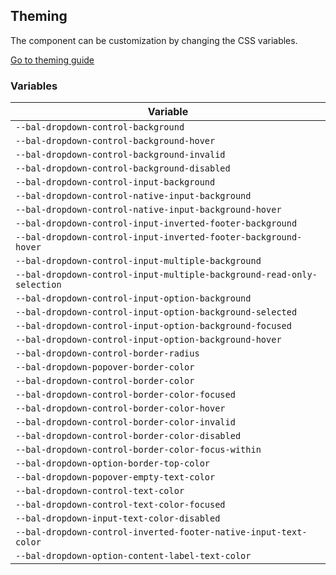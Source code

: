 ## Theming

The component can be customization by changing the CSS variables.

<a class="sb-unstyled button is-primary" href="../?path=/docs/development-theming--page">Go to theming guide</a>

<!-- START: human documentation -->



<!-- END: human documentation -->

### Variables​

| Variable                                                               |
| ---------------------------------------------------------------------- |
| `--bal-dropdown-control-background`                                    |
| `--bal-dropdown-control-background-hover`                              |
| `--bal-dropdown-control-background-invalid`                            |
| `--bal-dropdown-control-background-disabled`                           |
| `--bal-dropdown-control-input-background`                              |
| `--bal-dropdown-control-native-input-background`                       |
| `--bal-dropdown-control-native-input-background-hover`                 |
| `--bal-dropdown-control-input-inverted-footer-background`              |
| `--bal-dropdown-control-input-inverted-footer-background-hover`        |
| `--bal-dropdown-control-input-multiple-background`                     |
| `--bal-dropdown-control-input-multiple-background-read-only-selection` |
| `--bal-dropdown-control-input-option-background`                       |
| `--bal-dropdown-control-input-option-background-selected`              |
| `--bal-dropdown-control-input-option-background-focused`               |
| `--bal-dropdown-control-input-option-background-hover`                 |
| `--bal-dropdown-control-border-radius`                                 |
| `--bal-dropdown-popover-border-color`                                  |
| `--bal-dropdown-control-border-color`                                  |
| `--bal-dropdown-control-border-color-focused`                          |
| `--bal-dropdown-control-border-color-hover`                            |
| `--bal-dropdown-control-border-color-invalid`                          |
| `--bal-dropdown-control-border-color-disabled`                         |
| `--bal-dropdown-control-border-color-focus-within`                     |
| `--bal-dropdown-option-border-top-color`                               |
| `--bal-dropdown-popover-empty-text-color`                              |
| `--bal-dropdown-control-text-color`                                    |
| `--bal-dropdown-control-text-color-focused`                            |
| `--bal-dropdown-input-text-color-disabled`                             |
| `--bal-dropdown-control-inverted-footer-native-input-text-color`       |
| `--bal-dropdown-option-content-label-text-color`                       |
